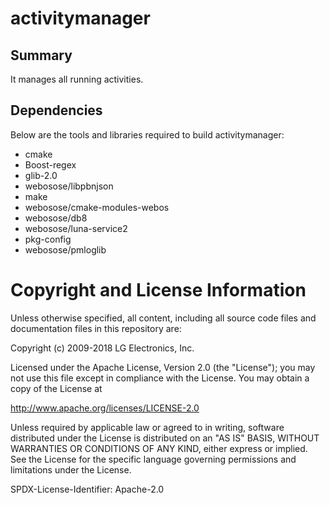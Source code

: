 activitymanager
===============

Summary
-------
It manages all running activities.

## Dependencies

Below are the tools and libraries required to build activitymanager:

* cmake
* Boost-regex 
* glib-2.0
* webosose/libpbnjson
* make
* webosose/cmake-modules-webos
* webosose/db8
* webosose/luna-service2
* pkg-config
* webosose/pmloglib

# Copyright and License Information

Unless otherwise specified, all content, including all source code files and
documentation files in this repository are:

Copyright (c) 2009-2018 LG Electronics, Inc.

Licensed under the Apache License, Version 2.0 (the "License");
you may not use this file except in compliance with the License.
You may obtain a copy of the License at

http://www.apache.org/licenses/LICENSE-2.0

Unless required by applicable law or agreed to in writing, software
distributed under the License is distributed on an "AS IS" BASIS,
WITHOUT WARRANTIES OR CONDITIONS OF ANY KIND, either express or implied.
See the License for the specific language governing permissions and
limitations under the License.

SPDX-License-Identifier: Apache-2.0
